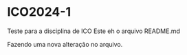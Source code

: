 # ICO2024-1
Teste para a disciplina de ICO
Este eh o arquivo README.md

Fazendo uma nova alteração no arquivo.

